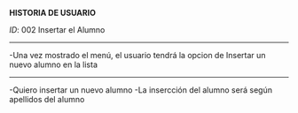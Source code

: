 **HISTORIA DE USUARIO** 

*ID*: 002 Insertar el Alumno

-----------------------------------------------------------------------

-Una vez mostrado el menú, el usuario tendrá la opcion de Insertar un nuevo alumno en la lista

-----------------------------------------------------------------------
-Quiero insertar un nuevo alumno
-La insercción del alumno será según apellidos del alumno

